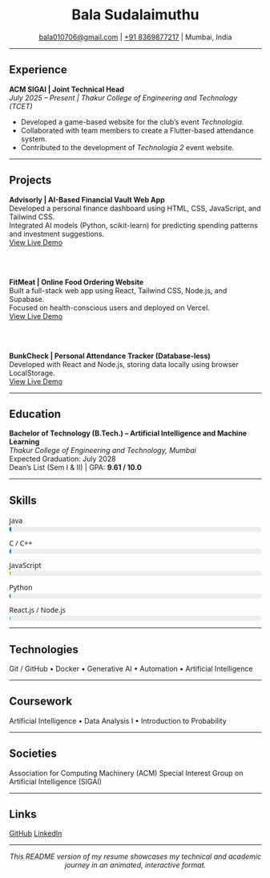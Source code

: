 <h1 align="center">Bala Sudalaimuthu</h1>

<p align="center">
<a href="mailto:bala010706@gmail.com">bala010706@gmail.com</a> |
<a href="tel:+918369877217">+91 8369877217</a> |
Mumbai, India
</p>

---

<h2>Experience</h2>

<b>ACM SIGAI | Joint Technical Head</b><br>
<i>July 2025 – Present | Thakur College of Engineering and Technology (TCET)</i>

<ul>
  <li>Developed a game-based website for the club’s event <i>Technologia</i>.</li>
  <li>Collaborated with team members to create a Flutter-based attendance system.</li>
  <li>Contributed to the development of <i>Technologia 2</i> event website.</li>
</ul>

---

<h2>Projects</h2>

<b>Advisorly | AI-Based Financial Vault Web App</b><br>
Developed a personal finance dashboard using HTML, CSS, JavaScript, and Tailwind CSS.<br>
Integrated AI models (Python, scikit-learn) for predicting spending patterns and investment suggestions.<br>
<a href="https://advisorly-dobbys-projects-22112754.vercel.app" target="_blank">View Live Demo</a>

<br><br>

<b>FitMeat | Online Food Ordering Website</b><br>
Built a full-stack web app using React, Tailwind CSS, Node.js, and Supabase.<br>
Focused on health-conscious users and deployed on Vercel.<br>
<a href="https://fit-meat.vercel.app" target="_blank">View Live Demo</a>

<br><br>

<b>BunkCheck | Personal Attendance Tracker (Database-less)</b><br>
Developed with React and Node.js, storing data locally using browser LocalStorage.<br>
<a href="https://bunk-check.vercel.app" target="_blank">View Live Demo</a>

---

<h2>Education</h2>

<b>Bachelor of Technology (B.Tech.) – Artificial Intelligence and Machine Learning</b><br>
<i>Thakur College of Engineering and Technology, Mumbai</i><br>
Expected Graduation: July 2028<br>
Dean’s List (Sem I & II) | GPA: <b>9.61 / 10.0</b>

---

<h2>Skills</h2>

<div style="font-family: 'Segoe UI', sans-serif; line-height: 1.6;">
  <div style="margin-bottom: 12px;">
    Java
    <div style="background: #eee; border-radius: 10px; overflow: hidden;">
      <div class="bar" style="width:100%; height:10px; background:#007acc; animation: grow1 2s ease-in-out;"></div>
    </div>
  </div>

  <div style="margin-bottom: 12px;">
    C / C++
    <div style="background: #eee; border-radius: 10px; overflow: hidden;">
      <div class="bar" style="width:90%; height:10px; background:#2d89ef; animation: grow2 2s ease-in-out;"></div>
    </div>
  </div>

  <div style="margin-bottom: 12px;">
    JavaScript
    <div style="background: #eee; border-radius: 10px; overflow: hidden;">
      <div class="bar" style="width:80%; height:10px; background:#f4b400; animation: grow3 2s ease-in-out;"></div>
    </div>
  </div>

  <div style="margin-bottom: 12px;">
    Python
    <div style="background: #eee; border-radius: 10px; overflow: hidden;">
      <div class="bar" style="width:70%; height:10px; background:#34a853; animation: grow4 2s ease-in-out;"></div>
    </div>
  </div>

  <div style="margin-bottom: 12px;">
    React.js / Node.js
    <div style="background: #eee; border-radius: 10px; overflow: hidden;">
      <div class="bar" style="width:70%; height:10px; background:#61dafb; animation: grow5 2s ease-in-out;"></div>
    </div>
  </div>
</div>

<style>
@keyframes grow1 { from { width: 0; } to { width: 100%; } }
@keyframes grow2 { from { width: 0; } to { width: 90%; } }
@keyframes grow3 { from { width: 0; } to { width: 80%; } }
@keyframes grow4 { from { width: 0; } to { width: 70%; } }
@keyframes grow5 { from { width: 0; } to { width: 70%; } }
.bar:hover { opacity: 0.8; transition: 0.3s; }
</style>

---

<h2>Technologies</h2>
Git / GitHub • Docker • Generative AI • Automation • Artificial Intelligence

---

<h2>Coursework</h2>
Artificial Intelligence • Data Analysis I • Introduction to Probability

---

<h2>Societies</h2>
Association for Computing Machinery (ACM)  
Special Interest Group on Artificial Intelligence (SIGAI)

---

<h2>Links</h2>
<a href="https://github.com/notfawkes">GitHub</a>  
<a href="https://www.linkedin.com/in/bala-sudalaimuthu-a34b53355">LinkedIn</a>

---

<p align="center"><i>This README version of my resume showcases my technical and academic journey in an animated, interactive format.</i></p>
